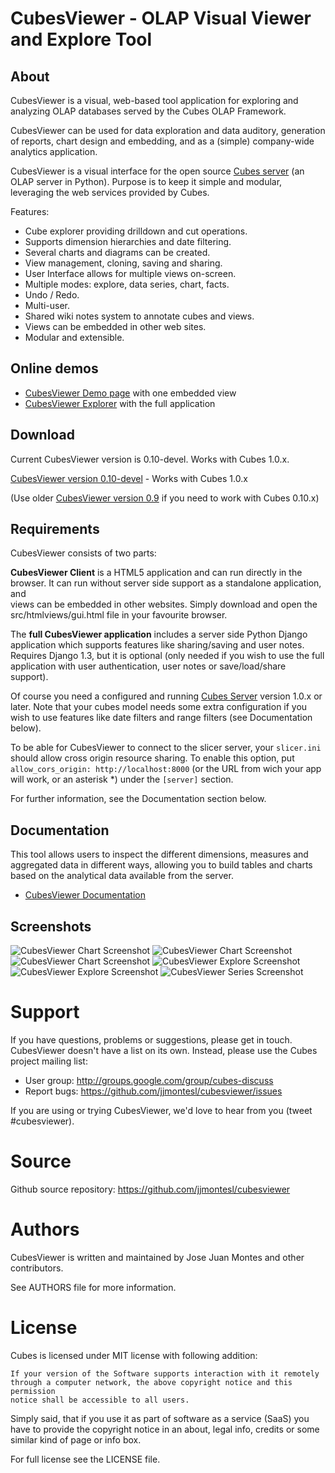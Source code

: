 CubesViewer - OLAP Visual Viewer and Explore Tool
=================================================

About
-----


CubesViewer is a visual, web-based tool application for exploring and analyzing
OLAP databases served by the Cubes OLAP Framework.

CubesViewer can be used for data exploration and data auditory, 
generation of reports, chart design and embedding, 
and as a (simple) company-wide analytics application.

CubesViewer is a visual interface for the 
open source [Cubes server](http://databrewery.org/cubes.html) (an OLAP server in Python). 
Purpose is to keep it simple and modular, leveraging the web services 
provided by Cubes.  


Features:

* Cube explorer providing drilldown and cut operations.
* Supports dimension hierarchies and date filtering.
* Several charts and diagrams can be created.
* View management, cloning, saving and sharing.
* User Interface allows for multiple views on-screen. 
* Multiple modes: explore, data series, chart, facts. 
* Undo / Redo.
* Multi-user.
* Shared wiki notes system to annotate cubes and views.
* Views can be embedded in other web sites.
* Modular and extensible.

Online demos
------------

* [CubesViewer Demo page](http://jjmontesl.github.io/cubesviewer/index.html) with one embedded view
* [CubesViewer Explorer](http://jjmontesl.github.io/cubesviewer/cv.html) with the full application

Download
------------

Current CubesViewer version is 0.10-devel. Works with Cubes 1.0.x.

[CubesViewer version 0.10-devel](https://github.com/jjmontesl/cubesviewer/archive/master.zip) - Works with Cubes 1.0.x 

(Use older [CubesViewer version 0.9](https://github.com/jjmontesl/cubesviewer/archive/v0.9.zip) if you need to work with Cubes 0.10.x)  

Requirements
------------

CubesViewer consists of two parts:

**CubesViewer Client** is a HTML5 application and can run directly in the browser.
It can run without server side support as a standalone application, and  
views can be embedded in other websites. Simply
download and open the src/htmlviews/gui.html file in your favourite browser.

The **full CubesViewer application** includes a server side Python Django application which supports features 
like sharing/saving and user notes. Requires Django 1.3, but it is optional 
(only needed if you wish to use the full application with user authentication, user notes
or save/load/share support). 

Of course you need a configured and running [Cubes Server](http://databrewery.org/cubes.html) version 1.0.x or later. 
Note that your cubes model needs some extra configuration if you wish to use features like date 
filters and range filters (see Documentation below).

To be able for CubesViewer to connect to the slicer server, your `slicer.ini` should allow cross origin resource
sharing. To enable this option, put `allow_cors_origin: http://localhost:8000` (or the URL from wich your app will work,
or an asterisk *) under the `[server]` section.

For further information, see the Documentation section below.

Documentation
-------------

This tool allows users to inspect the different dimensions, measures and
aggregated data in different ways, allowing you to build tables and charts
based on the analytical data available from the server. 

* [CubesViewer Documentation](https://github.com/jjmontesl/cubesviewer/blob/master/doc/guide/index.md)

Screenshots
-----------

![CubesViewer Chart Screenshot](https://raw.github.com/jjmontesl/cubesviewer/master/doc/screenshots/view-chart-2.png "CubesViewer Chart")
![CubesViewer Chart Screenshot](https://raw.github.com/jjmontesl/cubesviewer/master/doc/screenshots/view-chart-3-notes.png "CubesViewer Chart")
![CubesViewer Chart Screenshot](https://raw.github.com/jjmontesl/cubesviewer/master/doc/screenshots/view-chart-1.png "CubesViewer Chart")
![CubesViewer Explore Screenshot](https://raw.github.com/jjmontesl/cubesviewer/master/doc/screenshots/view-explore-1.png "CubesViewer Explore")
![CubesViewer Explore Screenshot](https://raw.github.com/jjmontesl/cubesviewer/master/doc/screenshots/view-explore-2.png "CubesViewer Explore")
![CubesViewer Series Screenshot](https://raw.github.com/jjmontesl/cubesviewer/master/doc/screenshots/view-series-1.png "CubesViewer Series")

Support
=======

If you have questions, problems or suggestions, please get in touch. 
CubesViewer doesn't have a list on its own. Instead, please use 
the Cubes project mailing list:

* User group: http://groups.google.com/group/cubes-discuss
* Report bugs: https://github.com/jjmontesl/cubesviewer/issues

If you are using or trying CubesViewer, we'd love to hear from you (tweet #cubesviewer). 

Source
======

Github source repository: https://github.com/jjmontesl/cubesviewer

Authors
=======

CubesViewer is written and maintained by Jose Juan Montes 
and other contributors. 

See AUTHORS file for more information.

License
=======

Cubes is licensed under MIT license with following addition:

    If your version of the Software supports interaction with it remotely 
    through a computer network, the above copyright notice and this permission 
    notice shall be accessible to all users.

Simply said, that if you use it as part of software as a service (SaaS) you 
have to provide the copyright notice in an about, legal info, credits or some 
similar kind of page or info box.

For full license see the LICENSE file.

